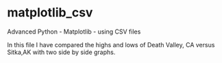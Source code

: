 # matplotlib_csv
Advanced Python - Matplotlib - using CSV files

In this file I have compared the highs and lows of Death Valley, CA versus Sitka,AK with two side by side graphs.

